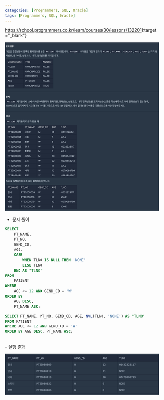 ```yaml
---
categories: [Programmers, SQL, Oracle]
tags: [Programmers, SQL, Oracle] 
---
```


<https://school.programmers.co.kr/learn/courses/30/lessons/132201>{:target="_blank"}

![문제](/assets/img/programmers/sql/oracle/lv.1/12%EC%84%B8_%EC%9D%B4%ED%95%98%EC%9D%B8_%EC%97%AC%EC%9E%90_%ED%99%98%EC%9E%90_%EB%AA%A9%EB%A1%9D_%EC%B6%9C%EB%A0%A5%ED%95%98%EA%B8%B0(1).png)

- 문제 풀이

```sql
SELECT 
    PT_NAME, 
    PT_NO, 
    GEND_CD, 
    AGE, 
    CASE 
        WHEN TLNO IS NULL THEN 'NONE'
        ELSE TLNO 
    END AS "TLNO"
FROM 
    PATIENT 
WHERE 
    AGE <= 12 AND GEND_CD = 'W'
ORDER BY 
    AGE DESC, 
    PT_NAME ASC;
```
```sql
SELECT PT_NAME, PT_NO, GEND_CD, AGE, NVL(TLNO, 'NONE') AS "TLNO"
FROM PATIENT
WHERE AGE <= 12 AND GEND_CD = 'W'
ORDER BY AGE DESC, PT_NAME ASC;
```

<br>
- 실행 결과

![실행 결과](/assets/img/programmers/sql/oracle/lv.1/12%EC%84%B8_%EC%9D%B4%ED%95%98%EC%9D%B8_%EC%97%AC%EC%9E%90_%ED%99%98%EC%9E%90_%EB%AA%A9%EB%A1%9D_%EC%B6%9C%EB%A0%A5%ED%95%98%EA%B8%B0(2).png)